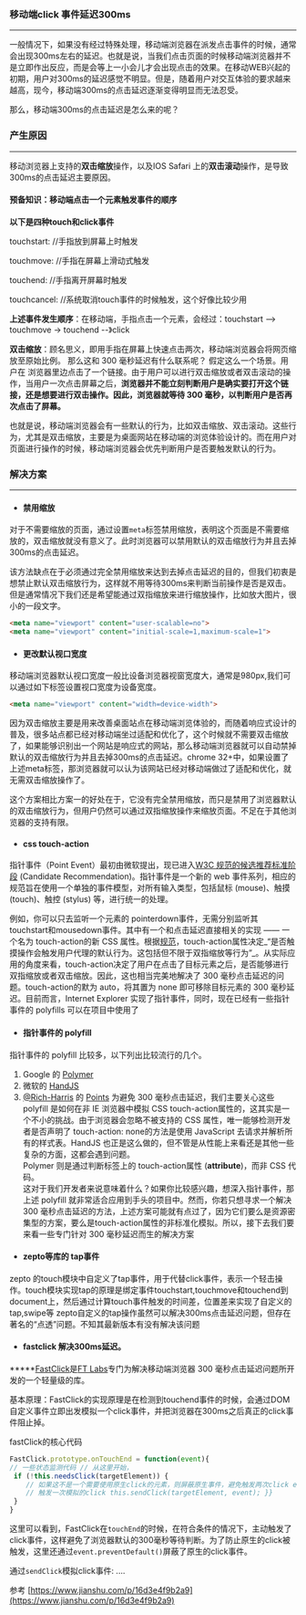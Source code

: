 ### 移动端click 事件延迟300ms

---

一般情况下，如果没有经过特殊处理，移动端浏览器在派发点击事件的时候，通常会出现300ms左右的延迟。也就是说，当我们点击页面的时候移动端浏览器并不是立即作出反应，而是会等上一小会儿才会出现点击的效果。在移动WEB兴起的初期，用户对300ms的延迟感觉不明显。但是，随着用户对交互体验的要求越来越高，现今，移动端300ms的点击延迟逐渐变得明显而无法忍受。

那么，移动端300ms的点击延迟是怎么来的呢？

### 产生原因

---

移动浏览器上支持的**双击缩放**操作，以及IOS Safari 上的**双击滚动**操作，是导致300ms的点击延迟主要原因。

#### 预备知识：移动端点击一个元素触发事件的顺序

**以下是四种touch和click事件**

touchstart: //手指放到屏幕上时触发

touchmove: //手指在屏幕上滑动式触发

touchend: //手指离开屏幕时触发

touchcancel: //系统取消touch事件的时候触发，这个好像比较少用

**上述事件发生顺序**：在移动端，手指点击一个元素，会经过：touchstart --&gt; touchmove -&gt; touchend --》click

**双击缩放**：顾名思义，即用手指在屏幕上快速点击两次，移动端浏览器会将网页缩放至原始比例。 那么这和 300 毫秒延迟有什么联系呢？ 假定这么一个场景。用户在 浏览器里边点击了一个链接。由于用户可以进行双击缩放或者双击滚动的操作，当用户一次点击屏幕之后，**浏览器并不能立刻判断用户是确实要打开这个链接，还是想要进行双击操作。因此，浏览器就等待 300 毫秒，以判断用户是否再次点击了屏幕。**

也就是说，移动端浏览器会有一些默认的行为，比如双击缩放、双击滚动。这些行为，尤其是双击缩放，主要是为桌面网站在移动端的浏览体验设计的。而在用户对页面进行操作的时候，移动端浏览器会优先判断用户是否要触发默认的行为。

### 解决方案

---

* #### 禁用缩放

对于不需要缩放的页面，通过设置`meta`标签禁用缩放，表明这个页面是不需要缩放的，双击缩放就没有意义了。此时浏览器可以禁用默认的双击缩放行为并且去掉300ms的点击延迟。

该方法缺点在于必须通过完全禁用缩放来达到去掉点击延迟的目的，但我们初衷是想禁止默认双击缩放行为，这样就不用等待300ms来判断当前操作是否是双击。但是通常情况下我们还是希望能通过双指缩放来进行缩放操作，比如放大图片，很小的一段文字。

```html
<meta name="viewport" content="user-scalable=no">
<meta name="viewport" content="initial-scale=1,maximum-scale=1">
```

* #### 更改默认视口宽度

移动端浏览器默认视口宽度一般比设备浏览器视窗宽度大，通常是980px,我们可以通过如下标签设置视口宽度为设备宽度。

```html
<meta name="viewport" content="width=device-width">
```

因为双击缩放主要是用来改善桌面站点在移动端浏览体验的，而随着响应式设计的普及，很多站点都已经对移动端坐过适配和优化了，这个时候就不需要双击缩放了，如果能够识别出一个网站是响应式的网站，那么移动端浏览器就可以自动禁掉默认的双击缩放行为并且去掉300ms的点击延迟。chrome 32+中，如果设置了上述meta标签，那浏览器就可以认为该网站已经对移动端做过了适配和优化，就无需双击缩放操作了。

 这个方案相比方案一的好处在于，它没有完全禁用缩放，而只是禁用了浏览器默认的双击缩放行为，但用户仍然可以通过双指缩放操作来缩放页面。不足在于其他浏览器的支持有限。

* #### css touch-action

指针事件（Point Event）最初由微软提出，现已进入[W3C 规范的候选推荐标准阶段](https://link.jianshu.com?t=https://dvcs.w3.org/hg/pointerevents/raw-file/tip/pointerEvents.html) \(Candidate Recommendation\)。指针事件是一个新的 web 事件系列，相应的规范旨在使用一个单独的事件模型，对所有输入类型，包括鼠标 \(mouse\)、触摸 \(touch\)、触控 \(stylus\) 等，进行统一的处理。

例如，你可以只去监听一个元素的 pointerdown事件，无需分别监听其 touchstart和mousedown事件。其中有一个和点击延迟直接相关的实现 —— 一个名为 touch-action的新 CSS 属性。根据[规范](https://link.jianshu.com/?t=https://dvcs.w3.org/hg/pointerevents/raw-file/tip/pointerEvents.html#the-touch-action-css-property)，touch-action属性决定_“是否触摸操作会触发用户代理的默认行为。这包括但不限于双指缩放等行为”_。从实际应用的角度来看，touch-action决定了用户在点击了目标元素之后，是否能够进行双指缩放或者双击缩放。因此，这也相当完美地解决了 300 毫秒点击延迟的问题。touch-action的默为 auto，将其置为 none 即可移除目标元素的 300 毫秒延迟。目前而言，Internet Explorer 实现了指针事件，同时，现在已经有一些指针事件的 polyfills 可以在项目中使用了

* #### 指针事件的 polyfill

指针事件的 polyfill 比较多，以下列出比较流行的几个。

1. Google 的 [Polymer](https://link.jianshu.com?t=https://github.com/Polymer/PointerEvents)
2. 微软的 [HandJS](https://link.jianshu.com?t=http://handjs.codeplex.com/)
3. [@Rich-Harris](https://link.jianshu.com?t=https://github.com/Rich-Harris) 的 [Points](https://link.jianshu.com?t=https://github.com/Rich-Harris/Points) 为避免 300 毫秒点击延迟，我们主要关心这些 polyfill 是如何在非 IE 浏览器中模拟 CSS touch-action属性的，这其实是一个不小的挑战。由于浏览器会忽略不被支持的 CSS 属性，唯一能够检测开发者是否声明了 touch-action: none的方法是使用 JavaScript 去请求并解析所有的样式表。HandJS 也正是这么做的，但不管是从性能上来看还是其他一些复杂的方面，这都会遇到问题。  
    Polymer 则是通过判断标签上的 touch-action属性 \(**attribute**\)，而非 CSS 代码。  
    这对于我们开发者来说意味着什么？如果你比较感兴趣，想深入指针事件，那上述 polyfill 就非常适合应用到手头的项目中。然而，你若只想寻求一个解决 300 毫秒点击延迟的方法，上述方案可能就有点过了，因为它们要么是资源密集型的方案，要么是touch-action属性的非标准化模拟。所以，接下去我们要来看一些专门针对 300 毫秒延迟而生的解决方案

* #### zepto等库的 tap事件

zepto 的touch模块中自定义了tap事件，用于代替click事件，表示一个轻击操作。touch模块实现tap的原理是绑定事件touchstart,touchmove和touchend到document上，然后通过计算touch事件触发的时间差，位置差来实现了自定义的tap,swipe等 zepto自定义的tap操作虽然可以解决300ms点击延迟问题，但存在著名的“点透”问题。不知其最新版本有没有解决该问题

* #### fastclick 解决300ms延迟。

\*\*\*\*\*[FastClick](https://link.jianshu.com/?t=https://github.com/ftlabs/fastclick)是[FT Labs](https://link.jianshu.com/?t=http://labs.ft.com/)专门为解决移动端浏览器 300 毫秒点击延迟问题所开发的一个轻量级的库。

基本原理：FastClick的实现原理是在检测到touchend事件的时候，会通过DOM自定义事件立即出发模拟一个click事件，并把浏览器在300ms之后真正的click事件阻止掉。

fastClick的核心代码

```js
FastClick.prototype.onTouchEnd = function(event){ 
// 一些状态监测代码 // 从这里开始，
 if (!this.needsClick(targetElement)) { 
 	// 如果这不是一个需要使用原生click的元素，则屏蔽原生事件，避免触发两次click event.preventDefault();
  	// 触发一次模拟的click this.sendClick(targetElement, event); }}
 }
}
```

 这里可以看到，FastClick在`touchEnd`的时候，在符合条件的情况下，主动触发了click事件，这样避免了浏览器默认的300毫秒等待判断。为了防止原生的click被触发，这里还通过`event.preventDefault()`屏蔽了原生的click事件。

通过`sendClick`模拟click事件: ....



参考 [https://www.jianshu.com/p/16d3e4f9b2a9](https://www.jianshu.com/p/16d3e4f9b2a9)

